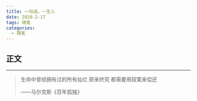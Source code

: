 ```yaml
---
title: 一句话，一生人
date: 2020-2-17
tags: 随笔
categories: 
  - 随笔
---
```

## 正文

---
>生命中曾经拥有过的所有灿烂
>原来终究
>都需要用寂寞来偿还
>
>——马尔克斯《百年孤独》
